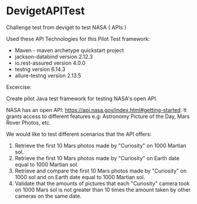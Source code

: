 # DevigetAPITest
Challenge test from deviget to test NASA { APIs }

Used these API Technologies for this Pilot Test framework:


- Maven - maven archetype quickstart project
- jackson-databind version 2.12.3 
- io.rest-assured  version 4.0.0
- testng version 6.14.3
- allure-testng version  2.13.5

Excercise:

Create pilot Java test framework for testing NASA's open API.

NASA has an open API: https://api.nasa.gov/index.html#getting-started. It grants access to different features e.g: Astronomy Picture of the Day, Mars Rover Photos, etc.

We would like to test different scenarios that the API offers:

1) Retrieve the first 10 Mars photos made by "Curiosity" on 1000 Martian sol.
2) Retrieve the first 10 Mars photos made by "Curiosity" on Earth date equal to 1000 Martian sol.
3) Retrieve and compare the first 10 Mars photos made by "Curiosity" on 1000 sol and on Earth date equal to 1000 Martian sol.
4) Validate that the amounts of pictures that each "Curiosity" camera took on 1000 Mars sol is not greater than 10 times the amount taken by other cameras on the same date.
